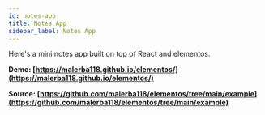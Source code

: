 ```yaml
---
id: notes-app
title: Notes App
sidebar_label: Notes App
---
```


Here's a mini notes app built on top of React and elementos.

**Demo: [https://malerba118.github.io/elementos/](https://malerba118.github.io/elementos/)**

**Source: [https://github.com/malerba118/elementos/tree/main/example](https://github.com/malerba118/elementos/tree/main/example)**